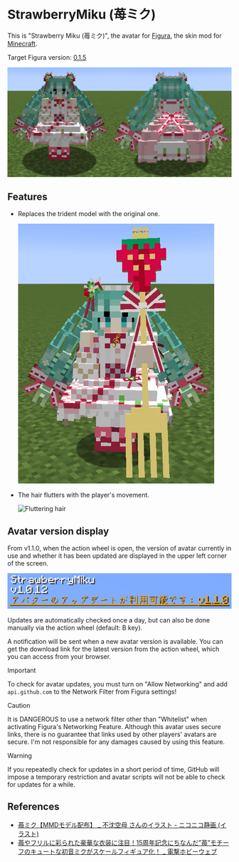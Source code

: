 <!-- $inject(locale_link) -->

# StrawberryMiku (苺ミク)
<!-- DESCRIPTION_START -->
This is "Strawberry Miku (苺ミク)", the avatar for [Figura](https://modrinth.com/mod/figura), the skin mod for [Minecraft](https://www.minecraft.net/en-us).

Target Figura version: [0.1.5](https://modrinth.com/mod/figura/version/0.1.5b+1.21.4)
<!-- DESCRIPTION_END -->

![Main image](../README_images/main.jpg)

## Features
- Replaces the trident model with the original one.

  ![The trident model](../README_images/trident.jpg)

- The hair flutters with the player's movement.

  ![Fluttering hair](../README_images/hair.gif)

## Avatar version display
From v1.1.0, when the action wheel is open, the version of avatar currently in use and whether it has been updated are displayed in the upper left corner of the screen.

![avatar version display](../README_images/version_information.jpg)

Updates are automatically checked once a day, but can also be done manually via the action wheel (default: B key).

A notification will be sent when a new avatar version is available. You can get the download link for the latest version from the action wheel, which you can access from your browser.

> [!IMPORTANT]
> To check for avatar updates, you must turn on "Allow Networking" and add `api.github.com` to the Network Filter from Figura settings!

> [!CAUTION]
> It is DANGEROUS to use a network filter other than "Whitelist" when activating Figura's Networking Feature. Although this avatar uses secure links, there is no guarantee that links used by other players' avatars are secure. I'm not responsible for any damages caused by using this feature.

> [!WARNING]
> If you repeatedly check for updates in a short period of time, GitHub will impose a temporary restriction and avatar scripts will not be able to check for updates for a while.

<!-- $inject(how_to_use) -->

<!-- $inject(notes) -->

## References
- [苺ミク【MMDモデル配布】 _ 不沈空母 さんのイラスト - ニコニコ静画 (イラスト)](https://seiga.nicovideo.jp/seiga/im11019402)
- [苺やフリルに彩られた豪華な衣装に注目！15周年記念にちなんだ”苺”モチーフのキュートな初音ミクがスケールフィギュア化！ _ 電撃ホビーウェブ](https://hobby.dengeki.com/news/1658674/)